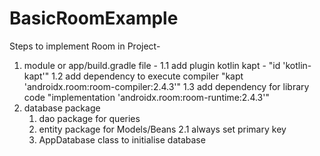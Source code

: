 # BasicRoomExample
Steps to implement Room in Project-
1. module or app/build.gradle file - 
    1.1 add plugin kotlin kapt - "id 'kotlin-kapt'"
    1.2 add dependency to execute compiler "kapt 'androidx.room:room-compiler:2.4.3'"
    1.3 add dependency for library code "implementation 'androidx.room:room-runtime:2.4.3'"
2. database package
    1. dao package for queries
    2. entity package for Models/Beans
        2.1 always set primary key
    3. AppDatabase class to initialise database